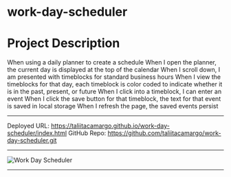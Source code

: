 # work-day-scheduler

# Project Description

When using a daily planner to create a schedule
When I open the planner, the current day is displayed at the top of the calendar
When I scroll down, I am presented with timeblocks for standard business hours
When I view the timeblocks for that day, each timeblock is color coded to indicate whether it is in the past, present, or future
When I click into a timeblock, I can enter an event
When I click the save button for that timeblock, the text for that event is saved in local storage
When I refresh the page, the saved events persist

---
Deployed URL: https://taliitacamargo.github.io/work-day-scheduler/index.html       GitHub Repo: https://github.com/taliitacamargo/work-day-scheduler.git

---

![Work Day Scheduler](https://user-images.githubusercontent.com/88398240/136669380-5b036f68-808d-4825-9e5f-952d4d130266.jpg)

---
